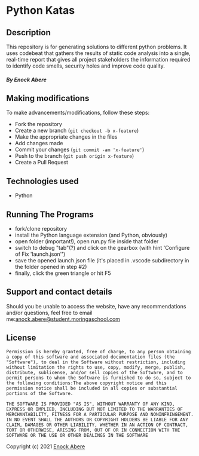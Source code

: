 # Python Katas
## Description
This repository is for generating solutions to different python problems. It uses codebeat that gathers the results of static code analysis into a single, real-time report that gives all project stakeholders the information required to identify code smells, security holes and improve code quality.

##### By Enock Abere 

## Making modifications
To make advancements/modifications, follow these steps:

- Fork the repository
- Create a new branch (`git checkout -b x-feature`)
- Make the appropriate changes in the files
- Add changes made
- Commit your changes (`git commit -am 'x-feature'`)
- Push to the branch (`git push origin x-feature`)
- Create a Pull Request 
## Technologies used
- Python
## Running The Programs
- fork/clone repository
- install the Python language extension (and Python, obviously)
- open folder (important!), open run.py file inside that folder
- switch to debug "tab"(?) and click on the gearbox (with hint 'Configure of Fix 'launch.json'')
- save the opened launch.json file (it's placed in .vscode subdirectory in the folder opened in step #2)
- finally, click the green triangle or hit F5
## Support and contact details

Should you be unable to access the website, have any recommendations and/or questions, feel free to email me:[anock.abere@student.moringaschool.com](mailto:anock.abere@student.moringaschool.com)


## License
    ​Permission is hereby granted, free of charge, to any person obtaining a copy of this software and associated documentation files (the "Software"), to deal in the Software without restriction, including without limitation the rights to use, copy, modify, merge, publish, distribute, sublicense, and/or sell copies of the Software, and to permit persons to whom the Software is furnished to do so, subject to the following conditions:​The above copyright notice and this permission notice shall be included in all copies or substantial portions of the Software.

    ​THE SOFTWARE IS PROVIDED "AS IS", WITHOUT WARRANTY OF ANY KIND, EXPRESS OR IMPLIED, INCLUDING BUT NOT LIMITED TO THE WARRANTIES OF MERCHANTABILITY, FITNESS FOR A PARTICULAR PURPOSE AND NONINFRINGEMENT. IN NO EVENT SHALL THE AUTHORS OR COPYRIGHT HOLDERS BE LIABLE FOR ANY CLAIM, DAMAGES OR OTHER LIABILITY, WHETHER IN AN ACTION OF CONTRACT, TORT OR OTHERWISE, ARISING FROM, OUT OF OR IN CONNECTION WITH THE SOFTWARE OR THE USE OR OTHER DEALINGS IN THE SOFTWARE

Copyright (c) 2021 [Enock Abere](https://github.com/enockabere) 